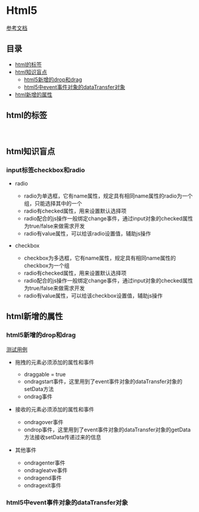 # Html5

[参考文档](https://developer.mozilla.org/en-US/docs/Web/HTML/Element)

## 目录
- [html的标签](#html的标签)
- [html知识盲点](#html知识盲点)
	- [html5新增的drop和drag](#html5新增的drop和drag)
	- [html5中event事件对象的dataTransfer对象](#html5中event事件对象的dataTransfer对象)
- [html新增的属性](#html新增的属性)


## html的标签

### <nav>

### <header>

### <section>

## html知识盲点

### input标签checkbox和radio

* radio

	* radio为单选框，它有name属性，规定具有相同name属性的radio为一个组，只能选择其中的一个
	* radio有checked属性，用来设置默认选择项
	* radio配合的js操作一般绑定change事件，通过input对象的checked属性为true/false来做需求开发
	* radio有value属性，可以给该radio设置值，辅助js操作
	
* checkbox

	* checkbox为多选框，它有name属性，规定具有相同name属性的checkbox为一个组
	* radio有checked属性，用来设置默认选择项
	* radio配合的js操作一般绑定change事件，通过input对象的checked属性为true/false来做需求开发
	* radio有value属性，可以给该checkbox设置值，辅助js操作

## html新增的属性

### html5新增的drop和drag

[测试用例](https://github.com/BranHu/myblog/blob/master/Html5/drag-drop.html)

* 拖拽的元素必须添加的属性和事件
    * draggable = true
    * ondragstart事件，这里用到了event事件对象的dataTransfer对象的setData方法
    * ondrag事件
		
* 接收的元素必须添加的属性和事件
    * ondragover事件
    * ondrop事件，这里用到了event事件对象的dataTransfer对象的getData方法接收setData传递过来的信息
		
* 其他事件
    * ondragenter事件
    * ondragleatve事件
    * ondragend事件
    * ondragexit事件
		
### html5中event事件对象的dataTransfer对象
		
	
